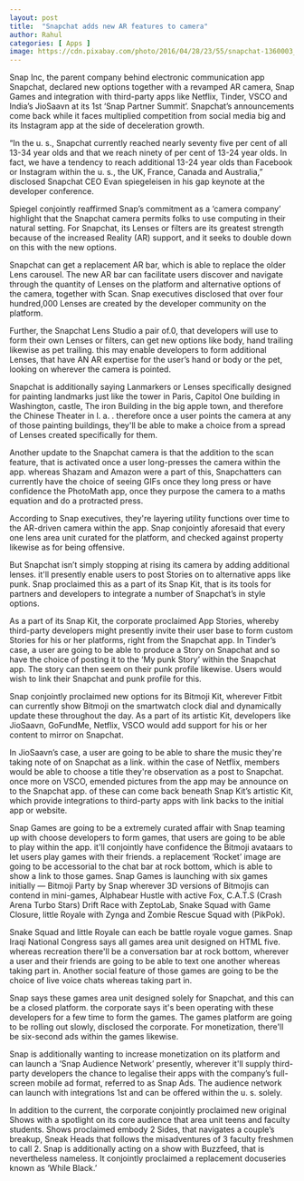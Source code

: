 ```yaml
---
layout: post
title:  "Snapchat adds new AR features to camera"
author: Rahul
categories: [ Apps ]
image: https://cdn.pixabay.com/photo/2016/04/28/23/55/snapchat-1360003_960_720.jpg
---
```

Snap Inc, the parent company behind electronic communication app Snapchat, declared new options together with a revamped AR camera, Snap Games and integration with third-party apps like Netflix, Tinder, VSCO and India’s JioSaavn at its 1st ‘Snap Partner Summit’. Snapchat’s announcements come back while it faces multiplied competition from social media big and its Instagram app at the side of deceleration growth.

“In the u.  s., Snapchat currently reached nearly seventy five per cent of all 13-34 year olds and that we reach ninety of per cent of 13-24 year olds. In fact, we have a tendency to reach additional 13-24 year olds than Facebook or Instagram within the u.  s., the UK, France, Canada and Australia,” disclosed Snapchat CEO Evan spiegeleisen in his gap keynote at the developer conference.

Spiegel conjointly reaffirmed Snap’s commitment as a ‘camera company’ highlight that the Snapchat camera permits folks to use computing in their natural setting. For Snapchat, its Lenses or filters are its greatest strength because of the increased Reality (AR) support, and it seeks to double down on this with the new options.

Snapchat can get a replacement AR bar, which is able to replace the older Lens carousel. The new AR bar can facilitate users discover and navigate through the quantity of Lenses on the platform and alternative options of the camera, together with Scan. Snap executives disclosed that over four hundred,000 Lenses are created by the developer community on the platform.

Further, the Snapchat Lens Studio a pair of.0, that developers will use to form their own Lenses or filters, can get new options like body, hand trailing likewise as pet trailing. this may enable developers to form additional Lenses, that have AN AR expertise for the user’s hand or body or the pet, looking on wherever the camera is pointed.

Snapchat is additionally saying Lanmarkers or Lenses specifically designed for painting landmarks just like the tower in Paris, Capitol One building in Washington, castle, The iron Building in the big apple town, and therefore the Chinese Theater in l.  a.  . therefore once a user points the camera at any of those painting buildings, they'll be able to make a choice from a spread of Lenses created specifically for them.

Another update to the Snapchat camera is that the addition to the scan feature, that is activated once a user long-presses the camera within the app. whereas Shazam and Amazon were a part of this, Snapchatters can currently have the choice of seeing GIFs once they long press or have confidence the PhotoMath app, once they purpose the camera to a maths equation and do a protracted press.

According to Snap executives, they're layering utility functions over time to the AR-driven camera within the app. Snap conjointly aforesaid that every one lens area unit curated for the platform, and checked against property likewise as for being offensive.

But Snapchat isn’t simply stopping at rising its camera by adding additional lenses. it'll presently enable users to post Stories on to alternative apps like punk. Snap proclaimed this as a part of its Snap Kit, that is its tools for partners and developers to integrate a number of Snapchat’s in style options.

As a part of its Snap Kit, the corporate proclaimed App Stories, whereby third-party developers might presently invite their user base to form custom Stories for his or her platforms, right from the Snapchat app. In Tinder’s case, a user are going to be able to produce a Story on Snapchat and so have the choice of posting it to the ‘My punk Story’ within the Snapchat app. The story can then seem on their punk profile likewise. Users would wish to link their Snapchat and punk profile for this.

Snap conjointly proclaimed new options for its Bitmoji Kit, wherever Fitbit can currently show Bitmoji on the smartwatch clock dial and dynamically update these throughout the day. As a part of its artistic Kit, developers like JioSaavn, GoFundMe, Netflix, VSCO would add support for his or her content to mirror on Snapchat.

In JioSaavn’s case, a user are going to be able to share the music they're taking note of on Snapchat as a link. within the case of Netflix, members would be able to choose a title they're observation as a post to Snapchat. once more on VSCO, emended pictures from the app may be announce on to the Snapchat app. of these can come back beneath Snap Kit’s artistic Kit, which provide integrations to third-party apps with link backs to the initial app or website.

Snap Games are going to be a extremely curated affair with Snap teaming up with choose developers to form games, that users are going to be able to play within the app. it'll conjointly have confidence the Bitmoji avataars to let users play games with their friends. a replacement ‘Rocket’ image are going to be accessorial to the chat bar at rock bottom, which is able to show a link to those games. Snap Games is launching with six games initially — Bitmoji Party by Snap wherever 3D versions of Bitmojis can contend in mini-games, Alphabear Hustle with active Fox, C.A.T.S (Crash Arena Turbo Stars) Drift Race with ZeptoLab, Snake Squad with Game Closure, little Royale with Zynga and Zombie Rescue Squad with (PikPok).

Snake Squad and little Royale can each be battle royale vogue games. Snap Iraqi National Congress says all games area unit designed on HTML five. whereas recreation there'll be a conversation bar at rock bottom, wherever a user and their friends are going to be able to text one another whereas taking part in. Another social feature of those games are going to be the choice of live voice chats whereas taking part in.

Snap says these games area unit designed solely for Snapchat, and this can be a closed platform. the corporate says it's been operating with these developers for a few time to form the games. The games platform are going to be rolling out slowly, disclosed the corporate. For monetization, there'll be six-second ads within the games likewise.

Snap is additionally wanting to increase monetization on its platform and can launch a ‘Snap Audience Network’ presently, wherever it'll supply third-party developers the chance to legalise their apps with the company’s full-screen mobile ad format, referred to as Snap Ads. The audience network can launch with integrations 1st and can be offered within the u.  s. solely.

In addition to the current, the corporate conjointly proclaimed new original Shows with a spotlight on its core audience that area unit teens and faculty students. Shows proclaimed embody 2 Sides, that navigates a couple’s breakup, Sneak Heads that follows the misadventures of 3 faculty freshmen to call 2. Snap is additionally acting on a show with Buzzfeed, that is nevertheless nameless. It conjointly proclaimed a replacement docuseries known as ‘While Black.’
